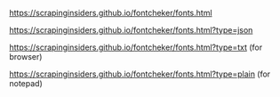 https://scrapinginsiders.github.io/fontcheker/fonts.html

https://scrapinginsiders.github.io/fontcheker/fonts.html?type=json

https://scrapinginsiders.github.io/fontcheker/fonts.html?type=txt  (for browser)

https://scrapinginsiders.github.io/fontcheker/fonts.html?type=plain (for notepad)

